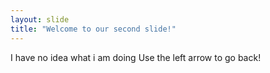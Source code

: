 ```yaml
---
layout: slide
title: "Welcome to our second slide!"
---
```

I have no idea what i am doing
Use the left arrow to go back!
